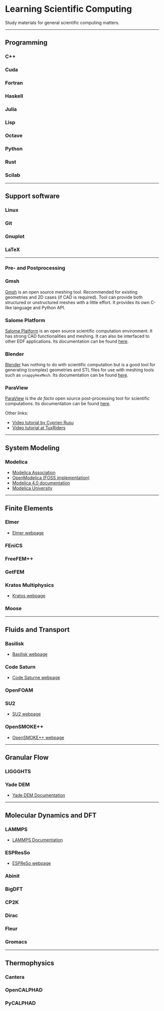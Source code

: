 # Learning Scientific Computing

Study materials for general scientific computing matters.

---
## Programming


### C++

### Cuda

### Fortran

### Haskell

### Julia

### Lisp

### Octave

### Python

### Rust

### Scilab

---
## Support software

### Linux

### Git

### Gnuplot

### LaTeX

---
### Pre- and Postprocessing

### Gmsh

[Gmsh](https://gmsh.info/) is an open source meshing tool. Recommended for existing geometries and 2D cases (if CAD is required). Tool can provide both structured or unstructured meshes with a little effort. It provides its own C-like language and Python API.

### Salome Platform

[Salome Platform](https://www.salome-platform.org/) is an open source scientific computation environment. It has strong CAD functionalities and meshing. It can also be interfaced to other EDF applications. Its documentation can be found [here](https://docs.salome-platform.org/latest/main/index.html).

### Blender

[Blender](https://www.blender.org/) has nothing to do with scientific computation but is a good tool for generating (complex) geometries and STL files for use with meshing tools such as `snappyHexMesh`. Its documentation can be found [here](https://docs.blender.org/manual/en/latest/getting_started/index.html).

### ParaView

[ParaView](https://www.paraview.org/) is the *de facto* open source post-processing tool for scientific computations. Its documentation can be found [here](https://docs.paraview.org/en/latest/).

Other links:
- [Video tutorial by Cyprien Rusu](https://www.youtube.com/playlist?list=PLvkU6i2iQ2fpcVsqaKXJT5Wjb9_ttRLK-)
- [Video tutorial at TuxRiders](https://www.youtube.com/playlist?list=PL6fjYEpJFi7W6ayU8zKi7G0-EZmkjtbPo)

---
## System Modeling

### Modelica

- [Modelica Association](https://modelica.org/index.html)
- [OpenModelica (FOSS implementation)](https://www.openmodelica.org/)
- [Modelica 4.0 documentation](https://doc.modelica.org/Modelica%204.0.0/Resources/helpDymola/Modelica.html)
- [Modelica University](https://mbe.modelica.university/)

---
## Finite Elements

### Elmer

- [Elmer webpage](https://www.csc.fi/web/elmer)

### FEniCS

### FreeFEM++

### GetFEM

### Kratos Multiphysics

- [Kratos webpage](https://github.com/KratosMultiphysics/Kratos)

### Moose

---
## Fluids and Transport

### Basilisk

- [Basilisk webpage](http://basilisk.fr/)

### Code Saturn

- [Code Saturne webpage](https://www.code-saturne.org/cms/web/)

### OpenFOAM

### SU2

- [SU2 webpage](https://su2code.github.io/)

### OpenSMOKE++

- [OpenSMOKE++ webpage](https://www.opensmokepp.polimi.it/)

---
## Granular Flow

### LIGGGHTS

### Yade DEM

- [Yade DEM Documentation](https://yade-dem.org/doc/)

---
## Molecular Dynamics and DFT

### LAMMPS

- [LAMMPS Documentation](https://docs.lammps.org/Manual.html)

### ESPResSo

- [ESPReSo webpage](https://espressomd.org/wordpress/)

### Abinit

### BigDFT

### CP2K

### Dirac

### Fleur

### Gromacs

---
## Thermophysics

### Cantera

### OpenCALPHAD

### PyCALPHAD

<!-- TODO
\item\href{https://palabos.unige.ch/}{Palabos}
\item\href{https://pylbm.readthedocs.io/en/latest/}{pylbm}
\item\href{https://projectchrono.org/}{Project Chrono}
\item\href{https://msolids.net/documentation/}{Musen}
\item\href{https://medium.com/swlh/create-your-own-lattice-boltzmann-simulation-with-python-8759e8b53b1c}{Article (Python from scratch)}
\item\href{https://github.com/jviquerat/lbm}{Repository (Implementation samples)}
\item\href{https://www.nektar.info/}{Nektar++}
\item\href{https://getdp.info/}{GetDP}
-->
